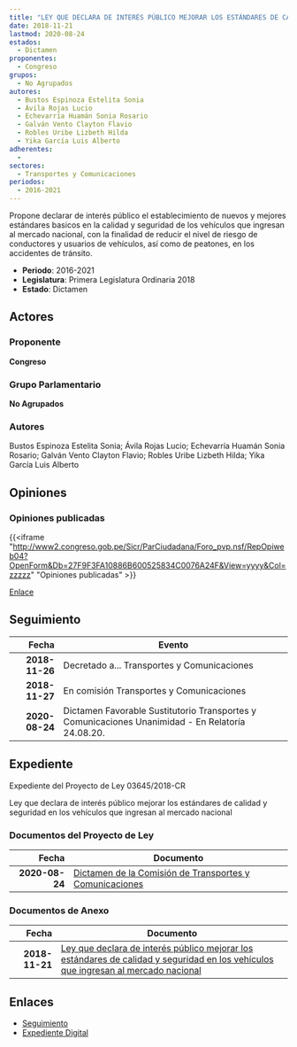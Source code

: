 ```yaml
---
title: "LEY QUE DECLARA DE INTERÉS PÚBLICO MEJORAR LOS ESTÁNDARES DE CALIDAD Y SEGURIDAD EN LOS VEHÍCULOS QUE INGRESAN AL MERCADO NACIONAL"
date: 2018-11-21
lastmod: 2020-08-24
estados: 
  - Dictamen
proponentes: 
  - Congreso
grupos: 
  - No Agrupados
autores: 
  - Bustos Espinoza Estelita Sonia
  - Ávila Rojas Lucio
  - Echevarría Huamán Sonia Rosario
  - Galván Vento Clayton Flavio
  - Robles Uribe Lizbeth Hilda
  - Yika García Luis Alberto
adherentes: 
  - 
sectores: 
  - Transportes y Comunicaciones
periodos: 
  - 2016-2021
---
```


Propone declarar de interés público el establecimiento de nuevos y mejores estándares basicos en la calidad y seguridad de los vehículos que ingresan al mercado nacional, con la finalidad de reducir el nivel de riesgo de conductores y usuarios de vehículos, así como de peatones, en los accidentes de tránsito.

- **Periodo**: 2016-2021
- **Legislatura**: Primera Legislatura Ordinaria 2018
- **Estado**: Dictamen

## Actores

### Proponente

**Congreso**

### Grupo Parlamentario

**No Agrupados**

### Autores

Bustos Espinoza Estelita Sonia; Ávila Rojas Lucio; Echevarría Huamán Sonia Rosario; Galván Vento Clayton Flavio; Robles Uribe Lizbeth Hilda; Yika García Luis Alberto


## Opiniones

### Opiniones publicadas

{{<iframe "http://www2.congreso.gob.pe/Sicr/ParCiudadana/Foro_pvp.nsf/RepOpiweb04?OpenForm&Db=27F9F3FA10886B600525834C0076A24F&View=yyyy&Col=zzzzz" "Opiniones publicadas" >}}

[Enlace](http://www2.congreso.gob.pe/Sicr/ParCiudadana/Foro_pvp.nsf/RepOpiweb04?OpenForm&Db=27F9F3FA10886B600525834C0076A24F&View=yyyy&Col=zzzzz)

## Seguimiento

| Fecha | Evento |
|------:|--------|
| **2018-11-26** | Decretado a... Transportes y Comunicaciones|
| **2018-11-27** | En comisión Transportes y Comunicaciones|
| **2020-08-24** | Dictamen Favorable Sustitutorio Transportes y Comunicaciones Unanimidad - En Relatoría 24.08.20.|


## Expediente

Expediente del Proyecto de Ley 03645/2018-CR

Ley que declara de interés público mejorar los estándares de calidad y seguridad en los vehículos que ingresan al mercado nacional


### Documentos del Proyecto de Ley

| Fecha | Documento |
|------:|--------|
| **2020-08-24** | [Dictamen de la Comisión de Transportes y Comunicaciones](http://www.leyes.congreso.gob.pe/Documentos/2016_2021/Dictamenes/Proyectos_de_Ley/03645DC23MAY20200824.pdf) |

### Documentos de Anexo

| Fecha | Documento |
|------:|--------|
| **2018-11-21** | [Ley que declara de interés público mejorar los estándares de calidad y seguridad en los vehículos que ingresan al mercado nacional](http://www.leyes.congreso.gob.pe/Documentos/2016_2021/Proyectos_de_Ley_y_de_Resoluciones_Legislativas/PL0364520181121..PDF) |

## Enlaces 

- [Seguimiento](http://www2.congreso.gob.pehttp://www2.congreso.gob.pe/Sicr/TraDocEstProc/CLProLey2016.nsf/f7fff46988ca05b1052578e100829cc7/5387fe2bf5c62a860525834c007f4413?OpenDocument)
- [Expediente Digital](http://www2.congreso.gob.pehttp://www2.congreso.gob.pe/Sicr/TraDocEstProc/CLProLey2016.nsf/f7fff46988ca05b1052578e100829cc7/5387fe2bf5c62a860525834c007f4413?OpenDocument&Click=05257FB7005EB655.eb71d0cf91d8294e05256cdf006b5706/$Body/0.1C6C)
